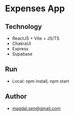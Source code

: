 # Expenses App

## Technology

- ReactJS + Vite + JS/TS
- ChakraUI
- Express
- Supabase

## Run

- Local: npm install, npm start

## Author

- magdal.sen@gmail.com
